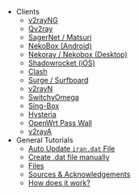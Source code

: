 -   Clients
    -   [v2rayNG](v2rayng.md)
    -   [Qv2ray](qv2ray.md)
    -   [SagerNet / Matsuri](sagernet-matsuri.md)
    -   [NekoBox (Android)](nekobox-android.md)
    -   [Nekoray / Nekobox (Desktop)](nekoray.md)
    -   [Shadowrocket (iOS)](shadowrocket-ios.md)
    -   [Clash](clash.md)
    -   [Surge / Surfboard](surge-surfboard.md)
    -   [v2rayN](v2rayn.md)
    -   [SwitchyOmega](switchyomega.md)
    -   [Sing-Box](singbox.md)
    -   [Hysteria](hysteria.md)
    -   [OpenWrt Pass Wall](openwrt.md)
    -   [v2rayA](v2raya.md)
-   General Tutorials
    -   [Auto Update `iran.dat` File](auto-update.md)
    -   [Create .dat file manually](manual-build.md)
    -   [Files](files.md)
    -   [Sources & Acknowledgements](sources.md)
    -   [How does it work?](how.md)
